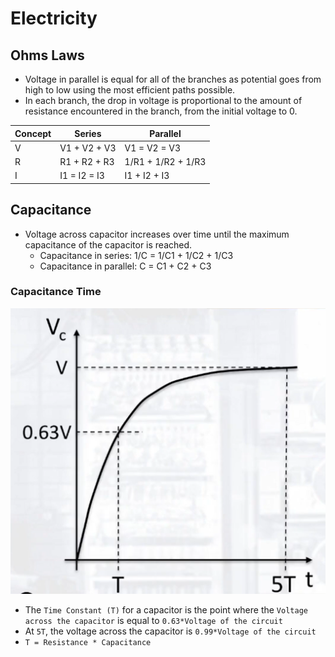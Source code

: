# Electricity

## Ohms Laws

* Voltage in parallel is equal for all of the branches as potential goes from high to low using the most efficient paths possible.
* In each branch, the drop in voltage is proportional to the amount of resistance encountered in the branch, from the initial voltage to 0.

| Concept | Series       | Parallel           |
| ------- | ------------ | ------------------ |
| V       | V1 + V2 + V3 | V1 = V2 = V3       |
| R       | R1 + R2 + R3 | 1/R1 + 1/R2 + 1/R3 |
| I       | I1 = I2 = I3 | I1 + I2 + I3       |

## Capacitance

* Voltage across capacitor increases over time until the maximum capacitance of the capacitor is reached.
    * Capacitance in series: 1/C = 1/C1 + 1/C2 + 1/C3
    * Capacitance in parallel: C = C1 + C2 + C3

### Capacitance Time

![Capacitance Time](../img/capacitance.png)

* The `Time Constant (T)` for a capacitor is the point where the `Voltage across the capacitor` is equal to `0.63*Voltage of the circuit`
* At `5T`, the voltage across the capacitor is `0.99*Voltage of the circuit`
* `T = Resistance * Capacitance`
